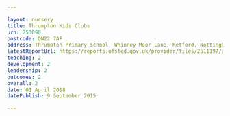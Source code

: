 ```yaml
---

layout: nursery
title: Thrumpton Kids Clubs
urn: 253090
postcode: DN22 7AF
address: Thrumpton Primary School, Whinney Moor Lane, Retford, Nottinghamshire, DN22 7AF
latestReportUrl: https://reports.ofsted.gov.uk/provider/files/2511197/urn/253090.pdf
teaching: 2
development: 2
leadership: 2
outcomes: 2
overall: 2
date: 01 April 2018 
datePublish: 9 September 2015

---
```

